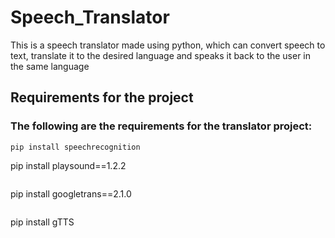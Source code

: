 # Speech_Translator
This is a speech translator made using python, which can convert speech to text, translate it to the desired language and speaks it back to the user in the same language

## Requirements for the project

### The following are the requirements for the translator project:
```
pip install speechrecognition
```
pip install playsound==1.2.2
```
```
pip install googletrans==2.1.0
```
```
pip install gTTS
```
